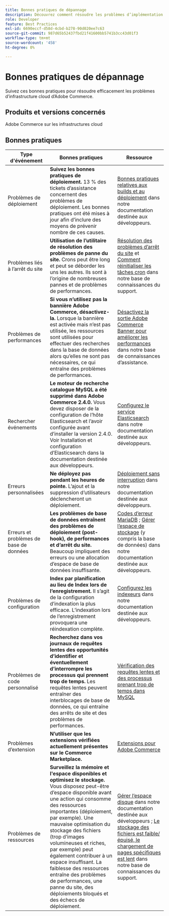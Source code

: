 ```yaml
---
title: Bonnes pratiques de dépannage
description: Découvrez comment résoudre les problèmes d’implémentation d’Adobe Commerce.
role: Developer
feature: Best Practices
exl-id: 6690eccf-d58d-4cbd-b278-90d020ee7c63
source-git-commit: 987d65b52437fbd21f41600bb5741b3cc43d01f3
workflow-type: tm+mt
source-wordcount: '458'
ht-degree: 0%

---
```


# Bonnes pratiques de dépannage

Suivez ces bonnes pratiques pour résoudre efficacement les problèmes d’infrastructure cloud d’Adobe Commerce.

## Produits et versions concernés

Adobe Commerce sur les infrastructures cloud

## Bonnes pratiques

| Type d&#39;événement | Bonnes pratiques | Ressource |
|----------------------------|----------------------------------------------------------------------------------------------------------------------------------------------------------------------------------------------------------------------------------------------------------------------------------------------------------------------------------------------------------------------------------------------------|-------------------------------------------------------------------------------------------------------------------------------------------------------------------------------------------------------------------------------------------------------------------------------------------------------------------------------------------------------------------------------------------------------|
| Problèmes de déploiement | **Suivez les bonnes pratiques de déploiement.** 13 % des tickets d’assistance concernent des problèmes de déploiement. Les bonnes pratiques ont été mises à jour afin d’inclure des moyens de prévenir nombre de ces causes. | [Bonnes pratiques relatives aux builds et au déploiement](https://experienceleague.adobe.com/en/docs/commerce-cloud-service/user-guide/develop/deploy/best-practices#best-practices) dans notre documentation destinée aux développeurs. |
| Problèmes liés à l’arrêt du site | **Utilisation de l’utilitaire de résolution des problèmes de panne du site.** Crons peut être long et peut se déborder les uns les autres. Ils sont à l’origine de nombreuses pannes et de problèmes de performances. | [Résolution des problèmes d’arrêt du site](https://experienceleague.adobe.com/docs/commerce-knowledge-base/kb/troubleshooting/site-down-or-unresponsive/magento-site-down-troubleshooter.html?lang=en) et [Comment réinitialiser les tâches cron](https://experienceleague.adobe.com/docs/commerce-knowledge-base/kb/troubleshooting/miscellaneous/cron-job-is-stuck-in-running-status.html?lang=en) dans notre base de connaissances du support. |
| Problèmes de performances | **Si vous n’utilisez pas la bannière Adobe Commerce, désactivez-la.** Lorsque la bannière est activée mais n’est pas utilisée, les ressources sont utilisées pour effectuer des recherches dans la base de données alors qu’elles ne sont pas nécessaires, ce qui entraîne des problèmes de performances. | [Désactivez la sortie Adobe Commerce Banner pour améliorer les performances](https://experienceleague.adobe.com/docs/commerce-knowledge-base/kb/troubleshooting/miscellaneous/disable-magento-banner-output-to-improve-site-performance.html) dans notre base de connaissances d’assistance. |
| Rechercher événements | **Le moteur de recherche catalogue MySQL a été supprimé dans Adobe Commerce 2.4.0.** Vous devez disposer de la configuration de l’hôte Elasticsearch et l’avoir configurée avant d’installer la version 2.4.0. Voir Installation et configuration d’Elasticsearch dans la documentation destinée aux développeurs. | [Configurez le service Elasticsearch](https://experienceleague.adobe.com/en/docs/commerce-cloud-service/user-guide/configure/service/elasticsearch) dans notre documentation destinée aux développeurs. |
| Erreurs personnalisées | **Ne déployez pas pendant les heures de pointe.** L’ajout et la suppression d’utilisateurs déclencheront un déploiement. | [Déploiement sans interruption](https://experienceleague.adobe.com/en/docs/commerce-cloud-service/user-guide/develop/deploy/reduce-downtime) dans notre documentation destinée aux développeurs. |
| Erreurs et problèmes de base de données | **Les problèmes de base de données entraînent des problèmes de déploiement (post-hook), de performances et d’arrêt du site.** Beaucoup impliquent des erreurs ou une allocation d’espace de base de données insuffisante. | [Codes d’erreur MariaDB](https://mariadb.com/kb/en/library/mariadb-error-codes/#mariadb-specific-error-codes) ; [Gérer l’espace de stockage](https://experienceleague.adobe.com/en/docs/commerce-cloud-service/user-guide/develop/storage/manage-disk-space) (y compris la base de données) dans notre documentation destinée aux développeurs. |
| Problèmes de configuration | **Index par planification au lieu de Index lors de l’enregistrement.** Il s’agit de la configuration d’indexation la plus efficace. L’indexation lors de l’enregistrement provoquera une réindexation complète. | [Configurez les indexeurs](../../../configuration/cli/manage-indexers.md#configure-indexers) dans notre documentation destinée aux développeurs. |
| Problèmes de code personnalisé | **Recherchez dans vos journaux de requêtes lentes des opportunités d’identifier et éventuellement d’interrompre les processus qui prennent trop de temps.** Les requêtes lentes peuvent entraîner des interblocages de base de données, ce qui entraîne des arrêts de site et des problèmes de performances. | [Vérification des requêtes lentes et des processus prenant trop de temps dans MySQL](https://experienceleague.adobe.com/docs/commerce-knowledge-base/kb/troubleshooting/database/checking-slow-queries-and-processes-mysql.html) |
| Problèmes d’extension | **N’utiliser que les extensions vérifiées actuellement présentes sur le Commerce Marketplace.** | [ Extensions pour Adobe Commerce ](https://marketplace.magento.com/extensions.html) |
| Problèmes de ressources | **Surveillez la mémoire et l&#39;espace disponibles et optimisez le stockage.** Vous disposez peut-être d’espace disponible avant une action qui consomme des ressources importantes (déploiement, par exemple). Une mauvaise optimisation du stockage des fichiers (trop d’images volumineuses et riches, par exemple) peut également contribuer à un espace insuffisant. La faiblesse des ressources entraîne des problèmes de performances, une panne du site, des déploiements bloqués et des échecs de déploiement. | [Gérer l’espace disque](https://experienceleague.adobe.com/en/docs/commerce-cloud-service/user-guide/develop/storage/manage-disk-space) dans notre documentation destinée aux développeurs ; [Le stockage des fichiers est faible/épuisé, le chargement de pages spécifiques est lent](https://experienceleague.adobe.com/docs/commerce-knowledge-base/kb/troubleshooting/miscellaneous/file-storage-low-specific-page-loads-are-slow.html?lang=en) dans notre base de connaissances du support. |
